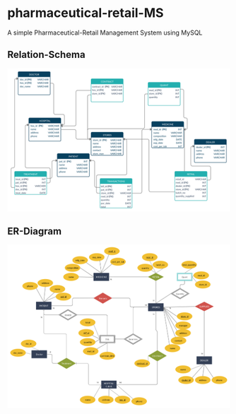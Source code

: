 # pharmaceutical-retail-MS

A simple Pharmaceutical-Retail Management System using MySQL

Relation-Schema
---------------

![Schema-Diagram](/Diagrams/Schema.png)


ER-Diagram
----------

![Er-Diagram](/Diagrams/ERD.png)


